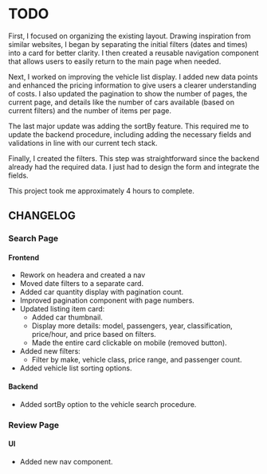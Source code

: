 # TODO

First, I focused on organizing the existing layout. Drawing inspiration from similar websites, I began by separating the initial filters (dates and times) into a card for better clarity. I then created a reusable navigation component that allows users to easily return to the main page when needed.

Next, I worked on improving the vehicle list display. I added new data points and enhanced the pricing information to give users a clearer understanding of costs. I also updated the pagination to show the number of pages, the current page, and details like the number of cars available (based on current filters) and the number of items per page.

The last major update was adding the sortBy feature. This required me to update the backend procedure, including adding the necessary fields and validations in line with our current tech stack.

Finally, I created the filters. This step was straightforward since the backend already had the required data. I just had to design the form and integrate the fields.

This project took me approximately 4 hours to complete.

## CHANGELOG

### Search Page

#### Frontend

- Rework on headera and created a nav
- Moved date filters to a separate card.
- Added car quantity display with pagination count.
- Improved pagination component with page numbers.
- Updated listing item card:
  - Added car thumbnail.
  - Display more details: model, passengers, year, classification, price/hour, and price based on filters.
  - Made the entire card clickable on mobile (removed button).
- Added new filters:
  - Filter by make, vehicle class, price range, and passenger count.
- Added vehicle list sorting options.

#### Backend

- Added sortBy option to the vehicle search procedure.


### Review Page

#### UI
 
- Added new nav component.